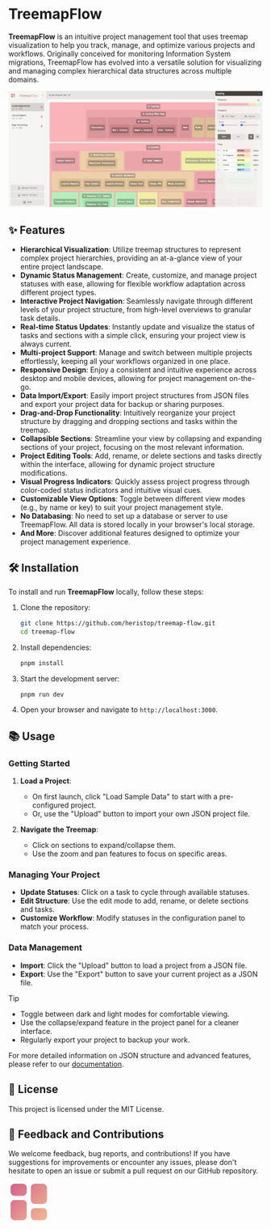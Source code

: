 # TreemapFlow

**TreemapFlow** is an intuitive project management tool that uses treemap visualization to help you track, manage, and optimize various projects and workflows. Originally conceived for monitoring Information System migrations, TreemapFlow has evolved into a versatile solution for visualizing and managing complex hierarchical data structures across multiple domains.

![screenshot](/public/screenshot.png)

## ✨ Features

- **Hierarchical Visualization**: Utilize treemap structures to represent complex project hierarchies, providing an at-a-glance view of your entire project landscape.
- **Dynamic Status Management**: Create, customize, and manage project statuses with ease, allowing for flexible workflow adaptation across different project types.
- **Interactive Project Navigation**: Seamlessly navigate through different levels of your project structure, from high-level overviews to granular task details.
- **Real-time Status Updates**: Instantly update and visualize the status of tasks and sections with a simple click, ensuring your project view is always current.
- **Multi-project Support**: Manage and switch between multiple projects effortlessly, keeping all your workflows organized in one place.
- **Responsive Design**: Enjoy a consistent and intuitive experience across desktop and mobile devices, allowing for project management on-the-go.
- **Data Import/Export**: Easily import project structures from JSON files and export your project data for backup or sharing purposes.
- **Drag-and-Drop Functionality**: Intuitively reorganize your project structure by dragging and dropping sections and tasks within the treemap.
- **Collapsible Sections**: Streamline your view by collapsing and expanding sections of your project, focusing on the most relevant information.
- **Project Editing Tools**: Add, rename, or delete sections and tasks directly within the interface, allowing for dynamic project structure modifications.
- **Visual Progress Indicators**: Quickly assess project progress through color-coded status indicators and intuitive visual cues.
- **Customizable View Options**: Toggle between different view modes (e.g., by name or key) to suit your project management style.
- **No Databasing**: No need to set up a database or server to use TreemapFlow. All data is stored locally in your browser's local storage.
- **And More**: Discover additional features designed to optimize your project management experience.

## 🛠️ Installation

To install and run **TreemapFlow** locally, follow these steps:

1. Clone the repository:

    ```bash
    git clone https://github.com/heristop/treemap-flow.git
    cd treemap-flow
    ```

2. Install dependencies:

    ```bash
    pnpm install
    ```

3. Start the development server:

    ```bash
    pnpm run dev
    ```

4. Open your browser and navigate to `http://localhost:3000`.

## 📚 Usage

### Getting Started

1. **Load a Project**:
   - On first launch, click "Load Sample Data" to start with a pre-configured project.
   - Or, use the "Upload" button to import your own JSON project file.

2. **Navigate the Treemap**:
   - Click on sections to expand/collapse them.
   - Use the zoom and pan features to focus on specific areas.

### Managing Your Project

- **Update Statuses**: Click on a task to cycle through available statuses.
- **Edit Structure**: Use the edit mode to add, rename, or delete sections and tasks.
- **Customize Workflow**: Modify statuses in the configuration panel to match your process.

### Data Management

- **Import**: Click the "Upload" button to load a project from a JSON file.
- **Export**: Use the "Export" button to save your current project as a JSON file.

> [!TIP]
> - Toggle between dark and light modes for comfortable viewing.
> - Use the collapse/expand feature in the project panel for a cleaner interface.
> - Regularly export your project to backup your work.

For more detailed information on JSON structure and advanced features, please refer to our [documentation](docs/config.md).

## 📄 License

This project is licensed under the MIT License.

## 💬 Feedback and Contributions

We welcome feedback, bug reports, and contributions! If you have suggestions for improvements or encounter any issues, please don't hesitate to open an issue or submit a pull request on our GitHub repository.

![Logo](/public/logo-80x80.png)
